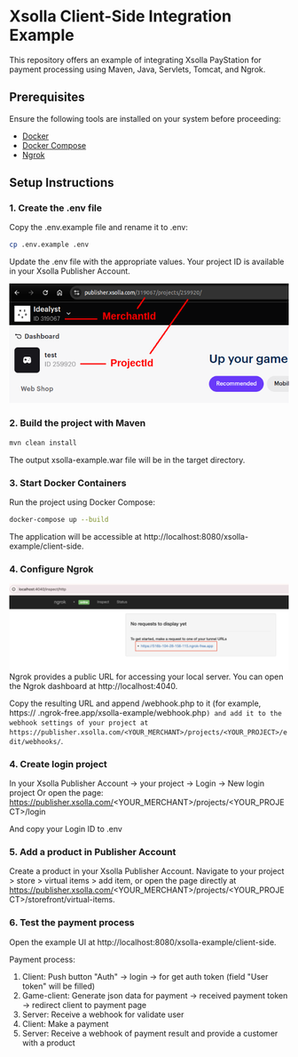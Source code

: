 # Xsolla Client-Side Integration Example

This repository offers an example of integrating Xsolla PayStation for payment processing using Maven, Java, Servlets,
Tomcat, and Ngrok.

## Prerequisites

Ensure the following tools are installed on your system before proceeding:

- [Docker](https://docs.docker.com/get-docker/)
- [Docker Compose](https://docs.docker.com/compose/install/)
- [Ngrok](https://ngrok.com/)

## Setup Instructions

### 1. Create the .env file

Copy the .env.example file and rename it to .env:

```bash
cp .env.example .env
```

Update the .env file with the appropriate values. Your project ID is available in your Xsolla Publisher Account.

![screenshot](doc/img/where-id.png)

### 2. Build the project with Maven

```markdown
mvn clean install
```

The output xsolla-example.war file will be in the target directory.

### 3. Start Docker Containers

Run the project using Docker Compose:

```bash
docker-compose up --build
```

The application will be accessible at http://localhost:8080/xsolla-example/client-side.

### 4. Configure Ngrok

![screenshot](doc/img/ngrok-url.png)
Ngrok provides a public URL for accessing your local server. You can open the Ngrok dashboard at http://localhost:4040.

Copy the resulting URL and append /webhook.php to it (for example, https://<random>
.ngrok-free.app/xsolla-example/webhook.php`) and add it to the webhook settings of your project at https://publisher.xsolla.com/<YOUR_MERCHANT>/projects/<YOUR_PROJECT>/edit/webhooks/`.

### 4. Create login project

In your Xsolla Publisher Account -> your project -> Login -> New login project
Or open the page: https://publisher.xsolla.com/<YOUR_MERCHANT>/projects/<YOUR_PROJECT>/login

And copy your Login ID to .env

### 5. Add a product in Publisher Account

Create a product in your Xsolla Publisher Account. Navigate to your project > store > virtual items > add item, or open
the page directly at https://publisher.xsolla.com/<YOUR_MERCHANT>/projects/<YOUR_PROJECT>/storefront/virtual-items.

### 6. Test the payment process

Open the example UI at http://localhost:8080/xsolla-example/client-side.

Payment process:

1. Client: Push button "Auth" -> login -> for get auth token (field "User token" will be filled)
2. Game-client: Generate json data for payment -> received payment token -> redirect client to payment page
3. Server: Receive a webhook for validate user
4. Client: Make a payment
5. Server: Receive a webhook of payment result and provide a customer with a product 